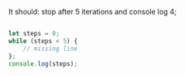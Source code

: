 It should: stop after 5 iterations and console log 4;

```js

let steps = 0;
while (steps < 5) {
	// missing line
};
console.log(steps);

```